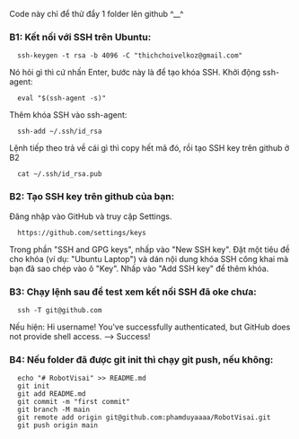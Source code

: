 Code này chỉ để thử đẩy 1 folder lên github ^__^

### B1: Kết nối với SSH trên Ubuntu:
     
      ssh-keygen -t rsa -b 4096 -C "thichchoivelkoz@gmail.com"
Nó hỏi gì thì cứ nhấn Enter, bước này là để tạo khóa SSH.
Khởi động ssh-agent:
     
      eval "$(ssh-agent -s)"
Thêm khóa SSH vào ssh-agent:
     
      ssh-add ~/.ssh/id_rsa
Lệnh tiếp theo trả về cái gì thì copy hết mã đó, rồi tạo SSH key trên github ở B2
     
      cat ~/.ssh/id_rsa.pub
### B2: Tạo SSH key trên github của bạn:
Đăng nhập vào GitHub và truy cập Settings.
     
      https://github.com/settings/keys
Trong phần "SSH and GPG keys", nhấp vào "New SSH key".
Đặt một tiêu đề cho khóa (ví dụ: "Ubuntu Laptop") và dán nội dung khóa SSH công khai mà bạn đã sao chép vào ô "Key".
Nhấp vào "Add SSH key" để thêm khóa.
### B3: Chạy lệnh sau để test xem kết nối SSH đã oke chưa:
     
      ssh -T git@github.com
Nếu hiện: Hi username! You've successfully authenticated, but GitHub does not provide shell access.
--> Success!
### B4: Nếu folder đã được git init thì chạy git push, nếu không:
     
      echo "# RobotVisai" >> README.md
      git init
      git add README.md
      git commit -m "first commit"
      git branch -M main
      git remote add origin git@github.com:phamduyaaaa/RobotVisai.git
      git push origin main
